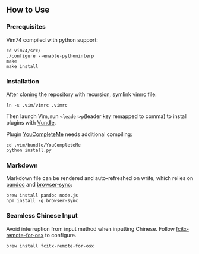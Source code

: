 How to Use
-------------------------------------------------
### Prerequisites
Vim74 compiled with python support:

    cd vim74/src/
    ./configure --enable-pythoninterp
    make
    make install

### Installation
After cloning the repository with recursion, symlink vimrc file:

    ln -s .vim/vimrc .vimrc

Then launch Vim, run `<leader>p`(leader key remapped to comma) to install plugins with [Vundle](https://github.com/VundleVim/Vundle.vim).

Plugin [YouCompleteMe](https://github.com/Valloric/YouCompleteMe) needs additional compiling:

    cd .vim/bundle/YouCompleteMe
    python install.py

### Markdown
Markdown file can be rendered and auto-refreshed on write, which relies on [pandoc](http://pandoc.org/) and [browser-sync](https://www.browsersync.io/):

    brew install pandoc node.js
    npm install -g browser-sync

### Seamless Chinese Input
Avoid interruption from input method when inputting Chinese. Follow [fcitx-remote-for-osx](https://github.com/CodeFalling/fcitx-remote-for-osx) to configure.

    brew install fcitx-remote-for-osx
